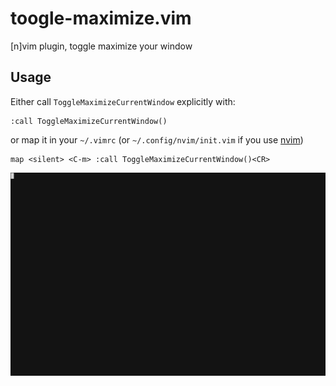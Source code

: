 # toogle-maximize.vim
[n]vim plugin, toggle maximize your window

## Usage

Either call `ToggleMaximizeCurrentWindow` explicitly with:

```
:call ToggleMaximizeCurrentWindow()
```

or map it in your `~/.vimrc` (or `~/.config/nvim/init.vim` if you use [nvim])

```
map <silent> <C-m> :call ToggleMaximizeCurrentWindow()<CR>
```

![demo](tty.gif)

[nvim]: https://github.com/neovim/neovim
